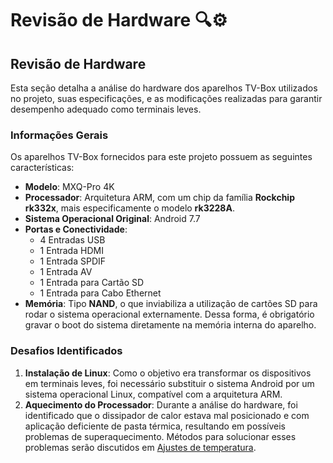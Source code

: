 # Revisão de Hardware :mag::gear:

## Revisão de Hardware
Esta seção detalha a análise do hardware dos aparelhos TV-Box utilizados no projeto, suas especificações, e as modificações realizadas para garantir desempenho adequado como terminais leves.

### Informações Gerais
Os aparelhos TV-Box fornecidos para este projeto possuem as seguintes características:
- **Modelo**: MXQ-Pro 4K
- **Processador**: Arquitetura ARM, com um chip da família **Rockchip rk332x**, mais especificamente o modelo **rk3228A**.
- **Sistema Operacional Original**: Android 7.7
- **Portas e Conectividade**:
  - 4 Entradas USB
  - 1 Entrada HDMI
  - 1 Entrada SPDIF
  - 1 Entrada AV
  - 1 Entrada para Cartão SD
  - 1 Entrada para Cabo Ethernet
- **Memória**: Tipo **NAND**, o que inviabiliza a utilização de cartões SD para rodar o sistema operacional externamente. Dessa forma, é obrigatório gravar o boot do sistema diretamente na memória interna do aparelho.

### Desafios Identificados
1. **Instalação de Linux**: Como o objetivo era transformar os dispositivos em terminais leves, foi necessário substituir o sistema Android por um sistema operacional Linux, compatível com a arquitetura ARM.
2. **Aquecimento do Processador**: Durante a análise do hardware, foi identificado que o dissipador de calor estava mal posicionado e com aplicação deficiente de pasta térmica, resultando em possíveis problemas de superaquecimento. Métodos para solucionar esses problemas serão discutidos em [Ajustes de temperatura](TEMPERATURA.md).
